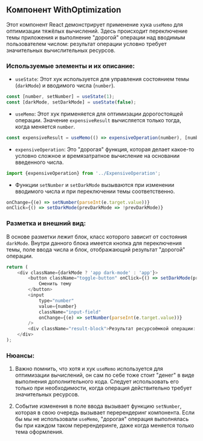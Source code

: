 ## Компонент WithOptimization

Этот компонент React демонстрирует применение хука `useMemo` для оптимизации тяжёлых вычислений. Здесь происходит переключение темы приложения и выполнение "дорогой" операции над вводимым пользователем числом: результат операции условно требует значительных вычислительных ресурсов.

### Используемые элементы и их описание:

- `useState`: Этот хук используется для управления состоянием темы (`darkMode`) и вводимого числа (`number`).

```javascript
const [number, setNumber] = useState(1);
const [darkMode, setDarkMode] = useState(false);
```

- `useMemo`: Этот хук применяется для оптимизации дорогостоящей операции. Значение `expensiveResult` вычисляется только тогда, когда меняется `number`.

```javascript
const expensiveResult = useMemo(() => expensiveOperation(number), [number]);
```

- `expensiveOperation`: Это "дорогая" функция, которая делает какое-то условно сложное и времязатратное вычисление на основании введенного числа.

```javascript
import {expensiveOperation} from '../ExpensiveOperation';
```

- Функции `setNumber` и `setDarkMode` вызываются при изменении вводимого числа и при переключении темы соответственно.

```javascript
onChange={(e) => setNumber(parseInt(e.target.value))}
onClick={() => setDarkMode(prevDarkMode => !prevDarkMode)}
```

### Разметка и внешний вид:

В основе разметки лежит блок, класс которого зависит от состояния `darkMode`. Внутри данного блока имеется кнопка для переключения темы, поле ввода числа и блок, отображающий результат "дорогой" операции.

```javascript
return (
    <div className={darkMode ? 'app dark-mode' : 'app'}>
        <button className="toggle-button" onClick={() => setDarkMode(prevDarkMode => !prevDarkMode)}>
            Сменить тему
        </button>
        <input
            type="number"
            value={number}
            className="input-field"
            onChange={(e) => setNumber(parseInt(e.target.value))}
        />
        <div className="result-block">Результат ресурсоёмкой операции: {expensiveResult}</div>
    </div>
);
```

### Нюансы:

1. Важно помнить, что хотя и хук `useMemo` используется для оптимизации вычислений, он сам по себе тоже стоит "денег" в виде выполнения дополнительного кода. Следует использовать его только при необходимости, когда операция действительно требует значительных ресурсов.

2. Событие изменения в поле ввода вызывает функцию `setNumber`, которая в свою очередь вызывает перерендеринг компонента. Если бы мы не использовали `useMemo`, "дорогая" операция выполнялась бы при каждом таком перерендеринге, даже когда меняется только тема оформления.